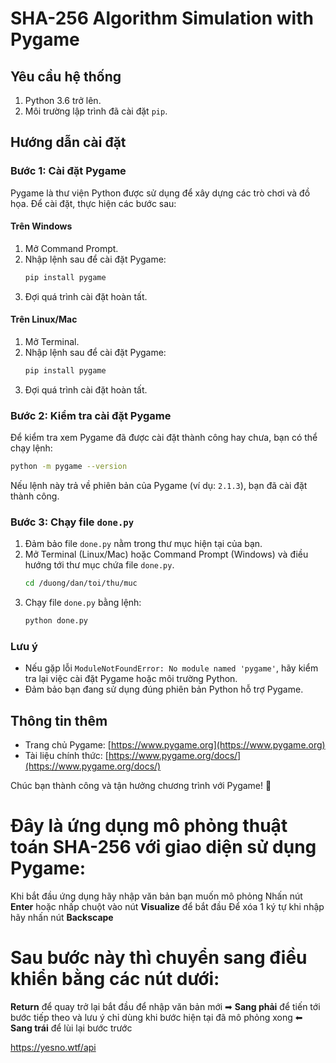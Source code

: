 # SHA-256 Algorithm Simulation with Pygame

## Yêu cầu hệ thống
1. Python 3.6 trở lên.
2. Môi trường lập trình đã cài đặt `pip`.

## Hướng dẫn cài đặt

### Bước 1: Cài đặt Pygame
Pygame là thư viện Python được sử dụng để xây dựng các trò chơi và đồ họa. Để cài đặt, thực hiện các bước sau:

#### Trên Windows
1. Mở Command Prompt.
2. Nhập lệnh sau để cài đặt Pygame:
   ```bash
   pip install pygame
   ```
3. Đợi quá trình cài đặt hoàn tất.

#### Trên Linux/Mac
1. Mở Terminal.
2. Nhập lệnh sau để cài đặt Pygame:
   ```bash
   pip install pygame
   ```
3. Đợi quá trình cài đặt hoàn tất.

### Bước 2: Kiểm tra cài đặt Pygame
Để kiểm tra xem Pygame đã được cài đặt thành công hay chưa, bạn có thể chạy lệnh:
```bash
python -m pygame --version
```
Nếu lệnh này trả về phiên bản của Pygame (ví dụ: `2.1.3`), bạn đã cài đặt thành công.

### Bước 3: Chạy file `done.py`
1. Đảm bảo file `done.py` nằm trong thư mục hiện tại của bạn.
2. Mở Terminal (Linux/Mac) hoặc Command Prompt (Windows) và điều hướng tới thư mục chứa file `done.py`.
   ```bash
   cd /duong/dan/toi/thu/muc
   ```
3. Chạy file `done.py` bằng lệnh:
   ```bash
   python done.py
   ```

### Lưu ý
- Nếu gặp lỗi `ModuleNotFoundError: No module named 'pygame'`, hãy kiểm tra lại việc cài đặt Pygame hoặc môi trường Python.
- Đảm bảo bạn đang sử dụng đúng phiên bản Python hỗ trợ Pygame.

## Thông tin thêm
- Trang chủ Pygame: [https://www.pygame.org](https://www.pygame.org)
- Tài liệu chính thức: [https://www.pygame.org/docs/](https://www.pygame.org/docs/)

Chúc bạn thành công và tận hưởng chương trình với Pygame! 🚀

# Đây là ứng dụng mô phỏng thuật toán SHA-256 với giao diện sử dụng Pygame:

Khi bắt đầu ứng dụng hãy nhập văn bản bạn muốn mô phỏng
Nhấn nút **Enter** hoặc nhấp chuột vào nút **Visualize** để bắt đầu
Để xóa 1 ký tự khi nhập hãy nhấn nút **Backscape**

# Sau bước này thì chuyển sang điều khiển bằng các nút dưới:
**Return** để quay trở lại bắt đầu để nhập văn bản mới
➡ **Sang phải** để tiến tới bước tiếp theo và lưu ý chỉ dùng khi bước hiện tại đã mô phỏng xong
⬅ **Sang trái** để lùi lại bước trước

https://yesno.wtf/api
